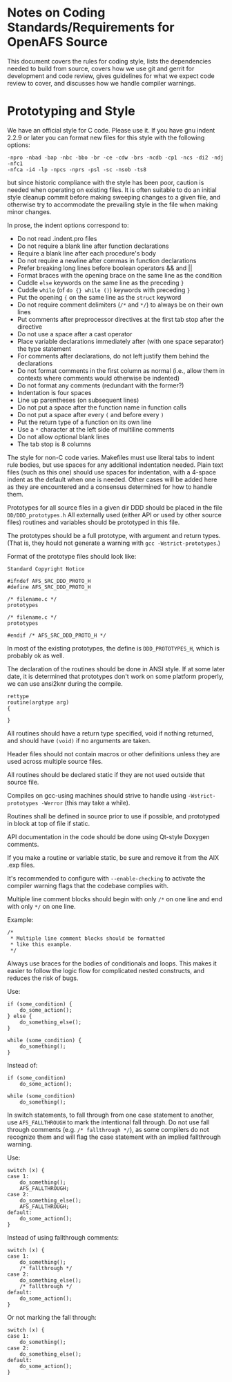 # Notes on Coding Standards/Requirements for OpenAFS Source

This document covers the rules for coding style, lists the dependencies
needed to build from source, covers how we use git and gerrit for
development and code review, gives guidelines for what we expect code
review to cover, and discusses how we handle compiler warnings.

# Prototyping and Style

We have an official style for C code.  Please use it.  If you have gnu indent
2.2.9 or later you can format new files for this style with the following
options:

    -npro -nbad -bap -nbc -bbo -br -ce -cdw -brs -ncdb -cp1 -ncs -di2 -ndj -nfc1
    -nfca -i4 -lp -npcs -nprs -psl -sc -nsob -ts8

but since historic compliance with the style has been poor, caution is
needed when operating on existing files.  It is often suitable to do an
initial style cleanup commit before making sweeping changes to a given
file, and otherwise try to accommodate the prevailing style in the file
when making minor changes.

In prose, the indent options correspond to:

* Do not read .indent.pro files
* Do not require a blank line after function declarations
* Require a blank line after each procedure's body
* Do not require a newline after commas in function declarations
* Prefer breaking long lines before boolean operators && and ||
* Format braces with the opening brace on the same line as the condition
* Cuddle `else` keywords on the same line as the preceding `}`
* Cuddle `while` (of `do {} while ()`) keywords with preceding `}`
* Put the opening `{` on the same line as the `struct` keyword
* Do not require comment delimiters (`/*` and `*/`) to always be on their own
  lines
* Put comments after preprocessor directives at the first tab stop after the
  directive
* Do not use a space after a cast operator
* Place variable declarations immediately after (with one space separator) the
  type statement
* For comments after declarations, do not left justify them behind the
  declarations
* Do not format comments in the first column as normal (i.e., allow them in
  contexts where comments would otherwise be indented)
* Do not format any comments (redundant with the former?)
* Indentation is four spaces
* Line up parentheses (on subsequent lines)
* Do not put a space after the function name in function calls
* Do not put a space after every `(` and before every `)`
* Put the return type of a function on its own line
* Use a `*` character at the left side of multiline comments
* Do not allow optional blank lines
* The tab stop is 8 columns


The style for non-C code varies.  Makefiles must use literal tabs to
indent rule bodies, but use spaces for any additional indentation
needed.  Plain text files (such as this one) should use spaces for
indentation, with a 4-space indent as the default when one is needed.
Other cases will be added here as they are encountered and a consensus
determined for how to handle them.

Prototypes for all source files in a given dir DDD should be placed
in the file `DD/DDD_prototypes.h` All externally used (either API
or used by other source files) routines and variables should be
prototyped in this file.

The prototypes should be a full prototype, with argument and return
types. (That is, they hould not generate a warning with
`gcc -Wstrict-prototypes`.)

Format of the prototype files should look like:

    Standard Copyright Notice

    #ifndef AFS_SRC_DDD_PROTO_H
    #define AFS_SRC_DDD_PROTO_H

    /* filename.c */
    prototypes

    /* filename.c */
    prototypes

    #endif /* AFS_SRC_DDD_PROTO_H */

In most of the existing prototypes, the define is `DDD_PROTOTYPES_H`, which is
probably ok as well.

The declaration of the routines should be done in ANSI style. If at some
later date, it is determined that prototypes don't work on some platform
properly, we can use ansi2knr during the compile.

    rettype
    routine(argtype arg)
    {

    }

All routines should have a return type specified, void if nothing returned,
and should have `(void)` if no arguments are taken.

Header files should not contain macros or other definitions unless they
are used across multiple source files.

All routines should be declared static if they are not used outside that
source file.

Compiles on gcc-using machines should strive to handle using
`-Wstrict-prototypes -Werror` (this may take a while).

Routines shall be defined in source prior to use if possible, and
prototyped in block at top of file if static.

API documentation in the code should be done using Qt-style Doxygen
comments.

If you make a routine or variable static, be sure and remove it from
the AIX .exp files.

It's recommended to configure with `--enable-checking` to activate the
compiler warning flags that the codebase complies with.

Multiple line comment blocks should begin with only `/*` on one line and
end with only `*/` on one line.

Example:

    /*
     * Multiple line comment blocks should be formatted
     * like this example.
     */

Always use braces for the bodies of conditionals and loops.  This makes
it easier to follow the logic flow for complicated nested constructs,
and reduces the risk of bugs.

Use:

    if (some_condition) {
        do_some_action();
    } else {
        do_something_else();
    }

    while (some_condition) {
        do_something();
    }

Instead of:

    if (some_condition)
        do_some_action();

    while (some_condition)
        do_something();

In switch statements, to fall through from one case statement to another, use
`AFS_FALLTHROUGH` to mark the intentional fall through.  Do not use fall through
comments (e.g. `/* fallthrough */`), as some compilers do not recognize them and
will flag the case statement with an implied fallthrough warning.

Use:

    switch (x) {
    case 1:
        do_something();
        AFS_FALLTHROUGH;
    case 2:
        do_something_else();
        AFS_FALLTHROUGH;
    default:
        do_some_action();
    }

Instead of using fallthrough comments:

    switch (x) {
    case 1:
        do_something();
        /* fallthrough */
    case 2:
        do_something_else();
        /* fallthrough */
    default:
        do_some_action();
    }

Or not marking the fall through:

    switch (x) {
    case 1:
        do_something();
    case 2:
        do_something_else();
    default:
        do_some_action();
    }
